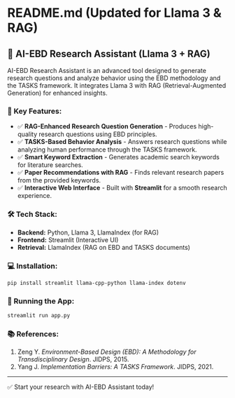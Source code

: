 # README.md (Updated for Llama 3 & RAG)

## 📘 AI-EBD Research Assistant (Llama 3 + RAG)
AI-EBD Research Assistant is an advanced tool designed to generate research questions and analyze behavior using the EBD methodology and the TASKS framework. It integrates Llama 3 with RAG (Retrieval-Augmented Generation) for enhanced insights.

### 🚀 Key Features:
- ✅ **RAG-Enhanced Research Question Generation** - Produces high-quality research questions using EBD principles.
- ✅ **TASKS-Based Behavior Analysis** - Answers research questions while analyzing human performance through the TASKS framework.
- ✅ **Smart Keyword Extraction** - Generates academic search keywords for literature searches.
- ✅ **Paper Recommendations with RAG** - Finds relevant research papers from the provided keywords.
- ✅ **Interactive Web Interface** - Built with **Streamlit** for a smooth research experience.

### 🛠️ Tech Stack:
- **Backend:** Python, Llama 3, LlamaIndex (for RAG)
- **Frontend:** Streamlit (Interactive UI)
- **Retrieval:** LlamaIndex (RAG on EBD and TASKS documents)

### 💻 Installation:
```bash
pip install streamlit llama-cpp-python llama-index dotenv
```

### 📂 Running the App:
```bash
streamlit run app.py
```

### 📚 References:
1. Zeng Y. *Environment-Based Design (EBD): A Methodology for Transdisciplinary Design*. JIDPS, 2015.
2. Yang J. *Implementation Barriers: A TASKS Framework*. JIDPS, 2021.

---
✅ Start your research with AI-EBD Assistant today!
